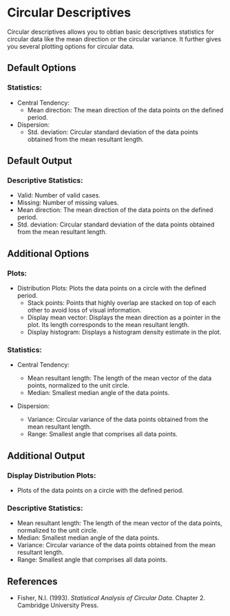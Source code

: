 Circular Descriptives
============

Circular descriptives allows you to obtian basic descriptives statistics for circular data like the mean direction or the circular variance. It further gives you several plotting options for circular data.

Default Options
-------
### Statistics:
- Central Tendency:
  - Mean direction: The mean direction of the data points on the defined period.
- Dispersion:
  - Std. deviation: Circular standard deviation of the data points obtained from the mean resultant length.

Default Output
-------
### Descriptive Statistics:
- Valid: Number of valid cases.
- Missing: Number of missing values.
- Mean direction: The mean direction of the data points on the defined period.
- Std. deviation: Circular standard deviation of the data points obtained from the mean resultant length.

Additional Options
------------------
### Plots:
- Distribution Plots: Plots the data points on a circle with the defined period.
  - Stack points: Points that highly overlap are stacked on top of each other to avoid loss of visual information.
  - Display mean vector: Displays the mean direction as a pointer in the plot. Its length corresponds to the mean resultant length.
  - Display histogram: Displays a histogram density estimate in the plot.

### Statistics:
- Central Tendency:
  - Mean resultant length: The length of the mean vector of the data points, normalized to the unit circle.
  - Median: Smallest median angle of the data points.

- Dispersion:
  - Variance: Circular variance of the data points obtained from the mean resultant length.
  - Range: Smallest angle that comprises all data points.

Additional Output
------------------
### Display Distribution Plots:
  - Plots of the data points on a circle with the defined period.

### Descriptive Statistics:
  - Mean resultant length: The length of the mean vector of the data points, normalized to the unit circle.
  - Median: Smallest median angle of the data points.
  - Variance: Circular variance of the data points obtained from the mean resultant length.
  - Range: Smallest angle that comprises all data points.

References
-------
- Fisher, N.I. (1993). *Statistical Analysis of Circular Data*. Chapter 2. Cambridge University Press.
